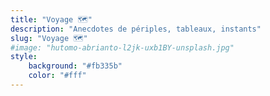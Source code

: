 ```yaml
---
title: "Voyage 🗺️"
description: "Anecdotes de périples, tableaux, instants"
slug: "Voyage 🗺️"
#image: "hutomo-abrianto-l2jk-uxb1BY-unsplash.jpg"
style:
    background: "#fb335b"
    color: "#fff"
---
```

